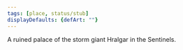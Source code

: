 ```yaml
---
tags: [place, status/stub]
displayDefaults: {defArt: ""}
---
```


A ruined palace of the storm giant Hralgar in the Sentinels.